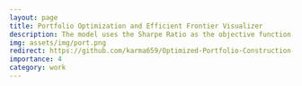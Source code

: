 ```yaml
---
layout: page
title: Portfolio Optimization and Efficient Frontier Visualizer
description: The model uses the Sharpe Ratio as the objective function and optimizes asset allocation via the SLSQP algorithm.
img: assets/img/port.png
redirect: https://github.com/karma659/Optimized-Portfolio-Construction-Analysis
importance: 4
category: work
---
```


